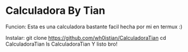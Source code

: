 # Calculadora By Tian
Funcion: Esta es una calculadora bastante facil hecha por mi en termux :)

Instalar: 
git clone https://github.com/wh0istian/CalculadoraTian
cd CalculadoraTian
ls
CalculadoraTian
Y listo bro!
